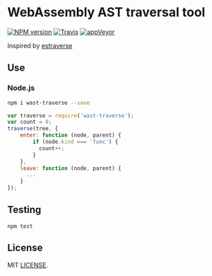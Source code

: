 # WebAssembly AST traversal tool
[![NPM version](https://img.shields.io/npm/v/wast-traverse.svg)](https://www.npmjs.org/package/wast-traverse)
[![Travis](https://travis-ci.org/drom/wast-traverse.svg)](https://travis-ci.org/drom/wast-traverse)
[![appVeyor](https://ci.appveyor.com/api/projects/status/c2ustebsirnhostl?svg=true)](https://ci.appveyor.com/project/drom/wast-traverse)


Inspired by [estraverse](https://github.com/estools/estraverse)

## Use

### Node.js

```sh
npm i wast-traverse --save
```

```js
var traverse = require('wast-traverse');
var count = 0;
traverse(tree, {
    enter: function (node, parent) {
        if (node.kind === 'func') {
          count++;
        }
    },
    leave: function (node, parent) {
      ...
    }
});
```

## Testing
`npm test`

## License
MIT [LICENSE](https://github.com/drom/wast-traverse/blob/master/LICENSE).
